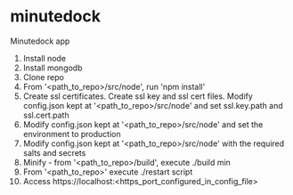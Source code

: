 minutedock
==========

Minutedock app

1. Install node
2. Install mongodb
3. Clone repo
4. From '\<path_to_repo\>/src/node', run 'npm install'
5. Create ssl certificates. Create ssl key and ssl cert files. Modify config.json kept at '\<path_to_repo\>/src/node' and set ssl.key.path and ssl.cert.path
6. Modify config.json kept at '\<path_to_repo\>/src/node' and set the environment to production
7. Modify config.json kept at '\<path_to_repo\>/src/node' with the required salts and secrets
8. Minify -  from '\<path_to_repo\>/build', execute ./build min
9. From '\<path_to_repo\>' execute ./restart script
10. Access https://localhost:\<https_port_configured_in_config_file\>
